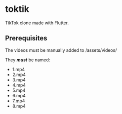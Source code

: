 # toktik

TikTok clone made with Flutter.

## Prerequisites

The videos must be manually added to /assets/videos/

They ***must*** be named:
- 1.mp4
- 2.mp4
- 3.mp4
- 4.mp4
- 5.mp4
- 6.mp4
- 7.mp4
- 8.mp4
